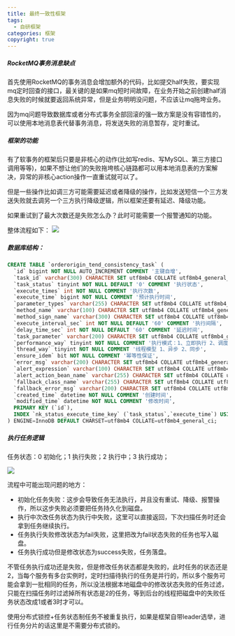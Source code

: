 ```yaml
---
title: 最终一致性框架
tags:
  - 自研框架
categories: 框架
copyright: true
---
```


##### RocketMQ事务消息缺点

首先使用RocketMQ的事务消息会增加额外的代码，比如提交half失败，要实现mq定时回查的接口，最关键的是如果mq短时间故障，在业务开始之前创建half消息失败的时候就要返回系统异常，但是业务明明没问题，不应该让mq拖垮业务。

因为mq问题导致数据库或者分布式事务全部回滚的强一致方案是没有容错性的，可以使用本地消息表代替事务消息，将发送失败的消息暂存，定时重试。

##### 框架的功能

有了软事务的框架后只要是非核心的动作(比如写redis、写MySQL、第三方接口调用等等)，如果不想让他们的失败拖垮核心链路都可以用本地消息表的方案解决，异常的非核心action操作一直重试就可以了。

但是一些操作比如调三方可能需要延迟或者降级的操作，比如发送短信一个三方发送失败就去调另一个三方执行降级逻辑，所以框架还要有延迟、降级功能。

如果重试到了最大次数还是失败怎么办？此时可能需要一个报警通知的功能。

整体流程如下：
<img src="https://tva1.sinaimg.cn/large/e6c9d24ely1h116soskhoj20u01p0n24.jpg" style="zoom:100%;" />

##### 数据库结构：

```sql
CREATE TABLE `orderorigin_tend_consistency_task` (
  `id` bigint NOT NULL AUTO_INCREMENT COMMENT '主键自增',
  `task_id` varchar(300) CHARACTER SET utf8mb4 COLLATE utf8mb4_general_ci NOT NULL COMMENT '用户自定义的任务名称，如果没有则使用方法签名',
  `task_status` tinyint NOT NULL DEFAULT '0' COMMENT '执行状态',
  `execute_times` int NOT NULL COMMENT '执行次数',
  `execute_time` bigint NOT NULL COMMENT '预计执行时间',
  `parameter_types` varchar(255) CHARACTER SET utf8mb4 COLLATE utf8mb4_general_ci NOT NULL COMMENT '参数的类路径名',
  `method_name` varchar(100) CHARACTER SET utf8mb4 COLLATE utf8mb4_general_ci NOT NULL COMMENT '方法名',
  `method_sign_name` varchar(300) CHARACTER SET utf8mb4 COLLATE utf8mb4_general_ci NOT NULL DEFAULT '' COMMENT '方法签名',
  `execute_interval_sec` int NOT NULL DEFAULT '60' COMMENT '执行间隔',
  `delay_time_sec` int NOT NULL DEFAULT '60' COMMENT '延迟时间',
  `task_parameter` varchar(200) CHARACTER SET utf8mb4 COLLATE utf8mb4_general_ci DEFAULT NULL COMMENT '方法参数',
  `performance_way` tinyint NOT NULL COMMENT '执行模式：1、立即执行 2、调度执行',
  `thread_way` tinyint NOT NULL COMMENT '线程模型 1、异步 2、同步',
  `ensure_idem` bit NOT NULL COMMENT '幂等性保证',
  `error_msg` varchar(200) CHARACTER SET utf8mb4 COLLATE utf8mb4_general_ci NOT NULL DEFAULT '' COMMENT '执行的error信息',
  `alert_expression` varchar(100) CHARACTER SET utf8mb4 COLLATE utf8mb4_general_ci DEFAULT NULL COMMENT '告警表达式',
  `alert_action_bean_name` varchar(255) CHARACTER SET utf8mb4 COLLATE utf8mb4_general_ci DEFAULT NULL COMMENT '告警逻辑的的执行beanName',
  `fallback_class_name` varchar(255) CHARACTER SET utf8mb4 COLLATE utf8mb4_general_ci DEFAULT NULL COMMENT '降级逻辑的的类路径',
  `fallback_error_msg` varchar(200) CHARACTER SET utf8mb4 COLLATE utf8mb4_general_ci DEFAULT NULL COMMENT '降级失败时的错误信息',
  `created_time` datetime NOT NULL COMMENT '创建时间',
  `modified_time` datetime NOT NULL COMMENT '修改时间',
  PRIMARY KEY (`id`),
  INDEX `nk_status_execute_time_key` (`task_status`,`execute_time`) USING BTREE
) ENGINE=InnoDB DEFAULT CHARSET=utf8mb4 COLLATE=utf8mb4_general_ci;
```

##### 执行任务逻辑

任务状态：0 初始化；1 执行失败；2 执行中；3 执行成功；

![](https://tva1.sinaimg.cn/large/e6c9d24ely1h1lyncovhvj20u01emadt.jpg)

流程中可能出现问题的地方：

*   初始化任务失败：这步会导致任务无法执行，并且没有重试、降级、报警操作，所以这步失败必须要把任务持久化到磁盘。
*   执行中次改任务状态为执行中失败，这里可以直接返回，下次扫描任务时还会拿到任务继续执行。
*   任务执行失败修改状态为fail失败，这里把改为fail状态失败的任务也写入磁盘。
*   任务执行成功但是修改状态为success失败，任务落盘。

不管任务执行成功还是失败，但是修改任务状态都是失败的，此时任务的状态还是2，当每个服务有多台实例时，定时扫描待执行的任务是并行的，所以多个服务可能会拿到一批相同的任务，所以没法根据本地磁盘中的修改状态失败的任务过滤，只能在扫描任务时过滤掉所有状态是2的任务，等到后台的线程把磁盘中的失败任务状态改成1或者3时才可以。

使用分布式锁控+任务状态制任务不被重复执行，如果是框架自带leader选举，进行任务分片的话这里是不需要分布式锁的。
